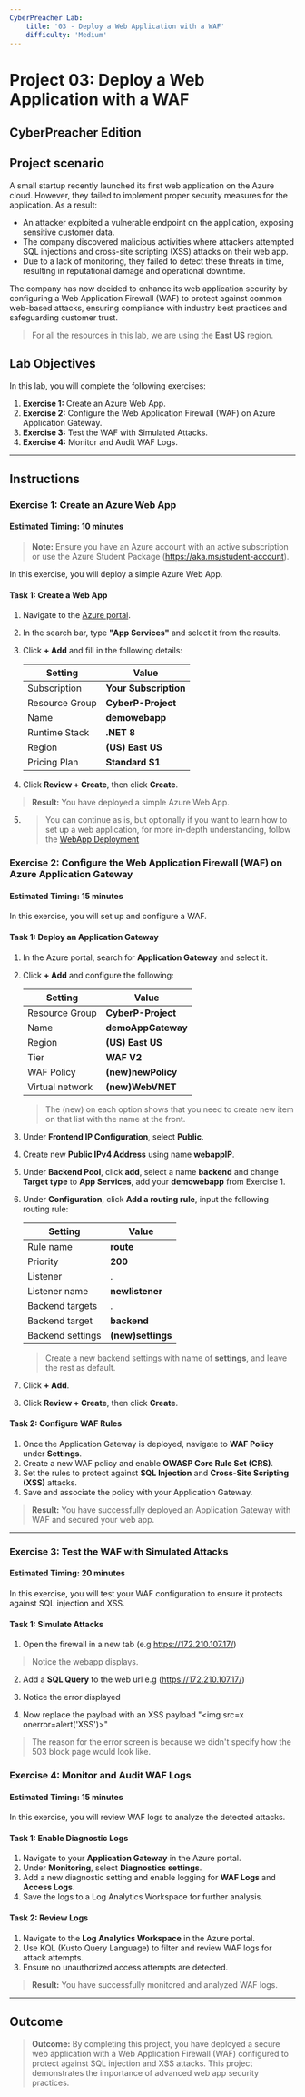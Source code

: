 ```yaml
---
CyberPreacher Lab:
    title: '03 - Deploy a Web Application with a WAF'
    difficulty: 'Medium'
---
```


# Project 03: Deploy a Web Application with a WAF
## CyberPreacher Edition

## Project scenario

A small startup recently launched its first web application on the Azure cloud. However, they failed to implement proper security measures for the application. As a result:

- An attacker exploited a vulnerable endpoint on the application, exposing sensitive customer data.
- The company discovered malicious activities where attackers attempted SQL injections and cross-site scripting (XSS) attacks on their web app.
- Due to a lack of monitoring, they failed to detect these threats in time, resulting in reputational damage and operational downtime.

The company has now decided to enhance its web application security by configuring a Web Application Firewall (WAF) to protect against common web-based attacks, ensuring compliance with industry best practices and safeguarding customer trust.

> For all the resources in this lab, we are using the **East US** region.

## Lab Objectives  

In this lab, you will complete the following exercises:

1. **Exercise 1:** Create an Azure Web App.
2. **Exercise 2:** Configure the Web Application Firewall (WAF) on Azure Application Gateway.  
3. **Exercise 3:** Test the WAF with Simulated Attacks.
4. **Exercise 4:** Monitor and Audit WAF Logs.

---

## Instructions  

### **Exercise 1: Create an Azure Web App**  

#### Estimated Timing: 10 minutes  

> **Note:** Ensure you have an Azure account with an active subscription or use the Azure Student Package (https://aka.ms/student-account).  

In this exercise, you will deploy a simple Azure Web App.  

#### **Task 1: Create a Web App**  

1. Navigate to the [Azure portal](https://portal.azure.com).  
2. In the search bar, type **"App Services"** and select it from the results.  
3. Click **+ Add** and fill in the following details:

   |Setting|Value|
   |---|---|
   |Subscription|**Your Subscription**|
   |Resource Group|**CyberP-Project**|
   |Name|**demowebapp**|
   |Runtime Stack|**.NET 8**|
   |Region|**(US) East US**|
   |Pricing Plan|**Standard S1**|

4. Click **Review + Create**, then click **Create**.

> **Result:** You have deployed a simple Azure Web App. 

5. > You can continue as is, but optionally if you want to learn how to set up a web application, for more in-depth understanding, follow the [WebApp Deployment](WebApp_Deploy.md)  

### **Exercise 2: Configure the Web Application Firewall (WAF) on Azure Application Gateway**  

#### Estimated Timing: 15 minutes  

In this exercise, you will set up and configure a WAF.  

#### **Task 1: Deploy an Application Gateway**  

1. In the Azure portal, search for **Application Gateway** and select it.  
2. Click **+ Add** and configure the following:

   |Setting|Value|
   |---|---|
   |Resource Group|**CyberP-Project**|
   |Name|**demoAppGateway**|
   |Region|**(US) East US**|
   |Tier|**WAF V2**|
   |WAF Policy|**(new)newPolicy**|
   |Virtual network|**(new)WebVNET**|
   >  The (new) on each option shows that you need to create new item on that list with the name at the front.

3. Under **Frontend IP Configuration**, select **Public**.

4. Create new **Public IPv4 Address** using name **webappIP**.

5. Under **Backend Pool**, click **add**, select a name **backend** and change **Target type** to **App Services**,  add your **demowebapp** from Exercise 1.

6. Under **Configuration**, click **Add a routing rule**, input the following routing rule:

   |Setting|Value|
   |---|---|
   |Rule name|**route**|
   |Priority|**200**|
   |Listener|.|
   |Listener name|**newlistener**|
   |Backend targets|.|
   |Backend target|**backend**|
   |Backend settings|**(new)settings**|
   >  Create a new backend settings with name of **settings**, and leave the rest as default. 

7. Click **+ Add**.  

8. Click **Review + Create**, then click **Create**.  

#### **Task 2: Configure WAF Rules**  

1. Once the Application Gateway is deployed, navigate to **WAF Policy** under **Settings**.  
2. Create a new WAF policy and enable **OWASP Core Rule Set (CRS)**.  
3. Set the rules to protect against **SQL Injection** and **Cross-Site Scripting (XSS)** attacks.  
4. Save and associate the policy with your Application Gateway.  

> **Result:** You have successfully deployed an Application Gateway with WAF and secured your web app.  

---

### **Exercise 3: Test the WAF with Simulated Attacks**  

#### Estimated Timing: 20 minutes  

In this exercise, you will test your WAF configuration to ensure it protects against SQL injection and XSS.  

#### **Task 1: Simulate Attacks**  

1. Open the firewall in a new tab (e.g https://172.210.107.17/)

>  Notice the webapp displays.

2. Add a **SQL Query** to the web url e.g (https://172.210.107.17/<script>alert('XSS')</script>)

3. Notice the error displayed

5. Now replace the payload with an XSS payload "<img src=x onerror=alert('XSS')>"

>  The reason for the error screen is because we didn't specify how the 503 block page would look like.

### **Exercise 4: Monitor and Audit WAF Logs**  

#### Estimated Timing: 15 minutes  

In this exercise, you will review WAF logs to analyze the detected attacks.  

#### **Task 1: Enable Diagnostic Logs**  

1. Navigate to your **Application Gateway** in the Azure portal.  
2. Under **Monitoring**, select **Diagnostics settings**.  
3. Add a new diagnostic setting and enable logging for **WAF Logs** and **Access Logs**.  
4. Save the logs to a Log Analytics Workspace for further analysis.  

#### **Task 2: Review Logs**  

1. Navigate to the **Log Analytics Workspace** in the Azure portal.  
2. Use KQL (Kusto Query Language) to filter and review WAF logs for attack attempts.  
3. Ensure no unauthorized access attempts are detected.  

> **Result:** You have successfully monitored and analyzed WAF logs.  

---

## Outcome  

> **Outcome:** By completing this project, you have deployed a secure web application with a Web Application Firewall (WAF) configured to protect against SQL injection and XSS attacks. This project demonstrates the importance of advanced web app security practices.